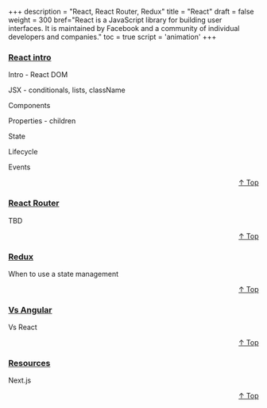 +++
description = "React, React Router, Redux"
title = "React"
draft = false
weight = 300
bref="React is a JavaScript library for building user interfaces. It is maintained by Facebook and a community of individual developers and companies."
toc = true
script = 'animation'
+++

<h3 class="section-head" id="h-Section1"><a href="#h-Section1">React intro</a></h3>
  <p>Intro - React DOM<p>
  <p>JSX - conditionals, lists, className</p>
  <p>Components</p>
  <p>Properties - children</p>
  <p>State</p>
  <p>Lifecycle</p>
  <p>Events</p>
<div style="text-align:right"> <a href="#top">&#8593; Top</a></div>

<h3 class="section-head" id="h-Section2"><a href="#h-Section2">React Router</a></h3>
  <p>TBD<p>

<div style="text-align:right"> <a href="#top">&#8593; Top</a></div>

<h3 class="section-head" id="h-Section3"><a href="#h-Section3">Redux</a></h3>
  <p>When to use a state management</p>
<div style="text-align:right"> <a href="#top">&#8593; Top</a></div>

<h3 class="section-head" id="h-Section4"><a href="#h-Section4">Vs Angular</a></h3>
  <p>Vs React</p>
  <div style="text-align:right"> <a href="#top">&#8593; Top</a></div>

  <h3 class="section-head" id="h-Section5"><a href="#h-Section5">Resources</a></h3>
  <p>Next.js</p>
  <div style="text-align:right"> <a href="#top">&#8593; Top</a></div>